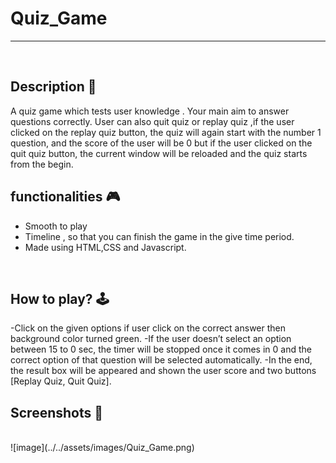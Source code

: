 # **Quiz_Game** 

---

<br>

## **Description 📃**
A quiz game which tests user knowledge . Your main aim to answer questions correctly. User can also quit quiz or replay quiz ,if the user clicked on the replay quiz button, the quiz will again start with the number 1 question, and the score of the user will be 0 but if the user clicked on the quit quiz button, the current window will be reloaded and the quiz starts from the begin.

## **functionalities 🎮**
- Smooth to play
- Timeline , so that you can finish the game in the give time period.
- Made using HTML,CSS and Javascript.
<br>

## **How to play? 🕹️**
-Click on the given options if user click on the correct answer then background color turned green.
-If the user doesn’t select an option between 15 to 0 sec, the timer will be stopped once it comes in 0 and the correct option of that question will be selected automatically.
-In the end, the result box will be appeared and shown the user score and two buttons [Replay Quiz, Quit Quiz].
<br>

## **Screenshots 📸**
<!-- add your screenshots like this -->
<br>
![image](../../assets/images/Quiz_Game.png)

<br>

